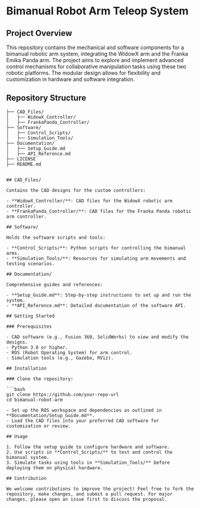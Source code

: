 # Bimanual Robot Arm Teleop System

## Project Overview

This repository contains the mechanical and software components for a bimanual robotic arm system, integrating the WidowX arm and the Franka Emika Panda arm. The project aims to explore and implement advanced control mechanisms for collaborative manipulation tasks using these two robotic platforms. The modular design allows for flexibility and customization in hardware and software integration.

## Repository Structure

```plaintext
├── CAD_Files/
│   ├── WidowX_Controller/
│   ├── FrankaPanda_Controller/
├── Software/
│   ├── Control_Scripts/
│   ├── Simulation_Tools/
├── Documentation/
│   ├── Setup_Guide.md
│   ├── API_Reference.md
├── LICENSE
├── README.md


## CAD_Files/

Contains the CAD designs for the custom controllers:

- **WidowX_Controller/**: CAD files for the WidowX robotic arm controller.
- **FrankaPanda_Controller/**: CAD files for the Franka Panda robotic arm controller.

## Software/

Holds the software scripts and tools:

- **Control_Scripts/**: Python scripts for controlling the bimanual arms.
- **Simulation_Tools/**: Resources for simulating arm movements and testing scenarios.

## Documentation/

Comprehensive guides and references:

- **Setup_Guide.md**: Step-by-step instructions to set up and run the system.
- **API_Reference.md**: Detailed documentation of the software API.

## Getting Started

### Prerequisites

- CAD software (e.g., Fusion 360, SolidWorks) to view and modify the designs.
- Python 3.8 or higher.
- ROS (Robot Operating System) for arm control.
- Simulation tools (e.g., Gazebo, RViz).

## Installation

### Clone the repository:

```bash
git clone https://github.com/your-repo-url
cd bimanual-robot-arm

- Set up the ROS workspace and dependencies as outlined in **Documentation/Setup_Guide.md**.
- Load the CAD files into your preferred CAD software for customization or review.

## Usage

1. Follow the setup guide to configure hardware and software.
2. Use scripts in **Control_Scripts/** to test and control the bimanual system.
3. Simulate tasks using tools in **Simulation_Tools/** before deploying them on physical hardware.

## Contribution

We welcome contributions to improve the project! Feel free to fork the repository, make changes, and submit a pull request. For major changes, please open an issue first to discuss the proposal.

